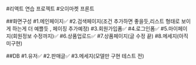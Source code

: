 #리액트 연습 프로젝트 #오이마켓 프론트

##화면구성
#1.메인페이지✅
#2.검색페이지(조건 추가하면 좋을듯,리스트 형태로 보이게 하는게 더 예쁠듯 , 페이징 추가예정)
#3.회원가입폼✅
#4.로그인폼✅
#5.마이페이지(회원정보 수정까지)✅
#6.상품업로드✅
#7.상품페이지(글 수정 끝)
#8.메세지(아직 미구현)

##DB
#1.유저✅
#2.판매글✅
#3.메세지(모델만 구현 테스트 전)
